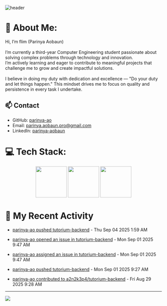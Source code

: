 ![header](https://capsule-render.vercel.app/api?type=waving&color=gradient&height=180&section=header&text=Parinya-Aobun&fontSize=32&animation=fadeIn)

# 💫 About Me:
Hi, I’m flim (Parinya Aobaun)<br><br>I’m currently a third-year Computer Engineering student passionate about solving complex problems through technology and innovation.  <br>I’m actively learning and eager to contribute to meaningful projects that challenge me to grow and create impactful solutions.<br><br>I believe in doing my duty with dedication and excellence — "Do your duty and let things happen." This mindset drives me to focus on quality and persistence in every task I undertake.<br>
## 📫 Contact
- GitHub: [parinya-ao](https://github.com/parinya-ao)
- Email: parinya.aobaun.pro@gmail.com
- LinkedIn: [parinya-aobaun](https://th.linkedin.com/in/parinya-aobaun)


# 💻 Tech Stack:
<div align="center">
  <img src="https://skillicons.dev/icons?i=python" width="100" height="100"/>
  <img src="https://skillicons.dev/icons?i=rust" width="100" height="100"/>
  <img src="https://skillicons.dev/icons?i=ts" width="100" height="100"/>
</div>


# 📰 My Recent Activity
<!-- BLOG-POST-LIST:START -->

* <a href="https://github.com/parinya-ao/tutorium-backend/compare/2b934728db...7c914d5253" target="_blank">parinya-ao pushed tutorium-backend</a> - Thu Sep 04 2025 1:59 AM



* <a href="https://github.com/a2n2k3p4/tutorium-backend/issues/50" target="_blank">parinya-ao opened an issue in tutorium-backend</a> - Mon Sep 01 2025 9:47 AM



* <a href="https://github.com/a2n2k3p4/tutorium-backend/issues/50" target="_blank">parinya-ao assigned an issue in tutorium-backend</a> - Mon Sep 01 2025 9:47 AM



* <a href="https://github.com/parinya-ao/tutorium-backend/compare/44e1fb4263...2b934728db" target="_blank">parinya-ao pushed tutorium-backend</a> - Mon Sep 01 2025 9:27 AM



* <a href="https://github.com/a2n2k3p4/tutorium-backend/pull/40" target="_blank">parinya-ao contributed to a2n2k3p4/tutorium-backend</a> - Fri Aug 29 2025 9:28 AM

<!-- BLOG-POST-LIST:END -->

---
[![](https://visitcount.itsvg.in/api?id=parinya-ao&icon=0&color=0)](https://visitcount.itsvg.in)
